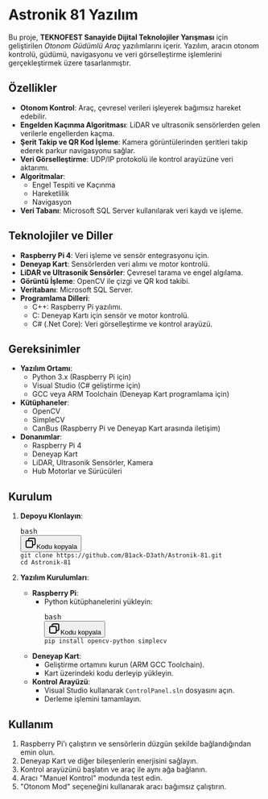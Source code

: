 <h1>Astronik 81 Yazılım</h1>
<p>Bu proje, <strong>TEKNOFEST Sanayide Dijital Teknolojiler Yarışması</strong> için geliştirilen <em>Otonom Güdümlü Araç</em> yazılımlarını içerir. Yazılım, aracın otonom kontrolü, güdümü, navigasyonu ve veri görselleştirme işlemlerini gerçekleştirmek üzere tasarlanmıştır.</p>
<h2>Özellikler</h2>
<ul><li><strong>Otonom Kontrol</strong>: Araç, çevresel verileri işleyerek bağımsız hareket edebilir.</li><li><strong>Engelden Kaçınma Algoritması</strong>: LiDAR ve ultrasonik sensörlerden gelen verilerle engellerden kaçma.</li><li><strong>Şerit Takip ve QR Kod İşleme</strong>: Kamera görüntülerinden şeritleri takip ederek parkur navigasyonu sağlar.</li><li><strong>Veri Görselleştirme</strong>: UDP/IP protokolü ile kontrol arayüzüne veri aktarımı.</li><li><strong>Algoritmalar</strong>:<ul><li>Engel Tespiti ve Kaçınma</li><li>Hareketlilik</li><li>Navigasyon</li></ul></li><li><strong>Veri Tabanı</strong>: Microsoft SQL Server kullanılarak veri kaydı ve işleme.</li></ul>
<h2>Teknolojiler ve Diller</h2>
<ul><li><strong>Raspberry Pi 4</strong>: Veri işleme ve sensör entegrasyonu için.</li><li><strong>Deneyap Kart</strong>: Sensörlerden veri alımı ve motor kontrolü.</li><li><strong>LiDAR ve Ultrasonik Sensörler</strong>: Çevresel tarama ve engel algılama.</li><li><strong>Görüntü İşleme</strong>: OpenCV ile çizgi ve QR kod takibi.</li><li><strong>Veritabanı</strong>: Microsoft SQL Server.</li><li><strong>Programlama Dilleri</strong>:<ul><li>C++: Raspberry Pi yazılımı.</li><li>C: Deneyap Kartı için sensör ve motor kontrolü.</li><li>C# (.Net Core): Veri görselleştirme ve kontrol arayüzü.</li></ul></li></ul>
<h2>Gereksinimler</h2>
<ul><li><strong>Yazılım Ortamı</strong>:<ul><li>Python 3.x (Raspberry Pi için)</li><li>Visual Studio (C# geliştirme için)</li><li>GCC veya ARM Toolchain (Deneyap Kart programlama için)</li></ul></li><li><strong>Kütüphaneler</strong>:<ul><li>OpenCV</li><li>SimpleCV</li><li>CanBus (Raspberry Pi ve Deneyap Kart arasında iletişim)</li></ul></li><li><strong>Donanımlar</strong>:<ul><li>Raspberry Pi 4</li><li>Deneyap Kart</li><li>LiDAR, Ultrasonik Sensörler, Kamera</li><li>Hub Motorlar ve Sürücüleri</li></ul></li></ul>
<h2>Kurulum</h2>
<ol><li><p><strong>Depoyu Klonlayın</strong>:</p><pre class="!overflow-visible"><div class="contain-inline-size rounded-md border-[0.5px] border-token-border-medium relative bg-token-sidebar-surface-primary dark:bg-gray-950"><div class="flex items-center text-token-text-secondary px-4 py-2 text-xs font-sans justify-between rounded-t-md h-9 bg-token-sidebar-surface-primary dark:bg-token-main-surface-secondary select-none">bash</div><div class="sticky top-9 md:top-[5.75rem]"><div class="absolute bottom-0 right-2 flex h-9 items-center"><div class="flex items-center rounded bg-token-sidebar-surface-primary px-2 font-sans text-xs text-token-text-secondary dark:bg-token-main-surface-secondary"><span class="" data-state="closed"><button class="flex gap-1 items-center select-none py-1"><svg width="24" height="24" viewBox="0 0 24 24" fill="none" xmlns="http://www.w3.org/2000/svg" class="icon-sm"><path fill-rule="evenodd" clip-rule="evenodd" d="M7 5C7 3.34315 8.34315 2 10 2H19C20.6569 2 22 3.34315 22 5V14C22 15.6569 20.6569 17 19 17H17V19C17 20.6569 15.6569 22 14 22H5C3.34315 22 2 20.6569 2 19V10C2 8.34315 3.34315 7 5 7H7V5ZM9 7H14C15.6569 7 17 8.34315 17 10V15H19C19.5523 15 20 14.5523 20 14V5C20 4.44772 19.5523 4 19 4H10C9.44772 4 9 4.44772 9 5V7ZM5 9C4.44772 9 4 9.44772 4 10V19C4 19.5523 4.44772 20 5 20H14C14.5523 20 15 19.5523 15 19V10C15 9.44772 14.5523 9 14 9H5Z" fill="currentColor"></path></svg>Kodu kopyala</button></span></div></div></div><div class="overflow-y-auto p-4" dir="ltr"><code class="!whitespace-pre hljs language-bash">git <span class="hljs-built_in">clone</span> https://github.com/B1ack-D3ath/Astronik-81.git
<span class="hljs-built_in">cd</span> Astronik-81
</code></div></div></pre></li><li><p><strong>Yazılım Kurulumları</strong>:</p><ul><li><strong>Raspberry Pi</strong>:<ul><li>Python kütüphanelerini yükleyin:<pre class="!overflow-visible"><div class="contain-inline-size rounded-md border-[0.5px] border-token-border-medium relative bg-token-sidebar-surface-primary dark:bg-gray-950"><div class="flex items-center text-token-text-secondary px-4 py-2 text-xs font-sans justify-between rounded-t-md h-9 bg-token-sidebar-surface-primary dark:bg-token-main-surface-secondary select-none">bash</div><div class="sticky top-9 md:top-[5.75rem]"><div class="absolute bottom-0 right-2 flex h-9 items-center"><div class="flex items-center rounded bg-token-sidebar-surface-primary px-2 font-sans text-xs text-token-text-secondary dark:bg-token-main-surface-secondary"><span class="" data-state="closed"><button class="flex gap-1 items-center select-none py-1"><svg width="24" height="24" viewBox="0 0 24 24" fill="none" xmlns="http://www.w3.org/2000/svg" class="icon-sm"><path fill-rule="evenodd" clip-rule="evenodd" d="M7 5C7 3.34315 8.34315 2 10 2H19C20.6569 2 22 3.34315 22 5V14C22 15.6569 20.6569 17 19 17H17V19C17 20.6569 15.6569 22 14 22H5C3.34315 22 2 20.6569 2 19V10C2 8.34315 3.34315 7 5 7H7V5ZM9 7H14C15.6569 7 17 8.34315 17 10V15H19C19.5523 15 20 14.5523 20 14V5C20 4.44772 19.5523 4 19 4H10C9.44772 4 9 4.44772 9 5V7ZM5 9C4.44772 9 4 9.44772 4 10V19C4 19.5523 4.44772 20 5 20H14C14.5523 20 15 19.5523 15 19V10C15 9.44772 14.5523 9 14 9H5Z" fill="currentColor"></path></svg>Kodu kopyala</button></span></div></div></div><div class="overflow-y-auto p-4" dir="ltr"><code class="!whitespace-pre hljs language-bash">pip install opencv-python simplecv
</code></div></div></pre></li></ul></li><li><strong>Deneyap Kart</strong>:<ul><li>Geliştirme ortamını kurun (ARM GCC Toolchain).</li><li>Kart üzerindeki kodu derleyip yükleyin.</li></ul></li><li><strong>Kontrol Arayüzü</strong>:<ul><li>Visual Studio kullanarak <code>ControlPanel.sln</code> dosyasını açın.</li><li>Derleme işlemini tamamlayın.</li></ul></li></ul></li></ol>
<h2>Kullanım</h2>
<ol><li>Raspberry Pi'ı çalıştırın ve sensörlerin düzgün şekilde bağlandığından emin olun.</li><li>Deneyap Kart ve diğer bileşenlerin enerjisini sağlayın.</li><li>Kontrol arayüzünü başlatın ve araç ile aynı ağa bağlanın.</li><li>Aracı "Manuel Kontrol" modunda test edin.</li><li>"Otonom Mod" seçeneğini kullanarak aracı bağımsız çalıştırın.</li></ol>
